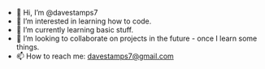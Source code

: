 - 👋 Hi, I’m @davestamps7
- 👀 I’m interested in learning how to code.
- 🌱 I’m currently learning basic stuff.
- 💞️ I’m looking to collaborate on projects in the future - once I learn some things.
- 📫 How to reach me: davestamps7@gmail.com

<!---
davestamps7/davestamps7 is a ✨ special ✨ repository because its `README.md` (this file) appears on your GitHub profile.
You can click the Preview link to take a look at your changes.
--->
